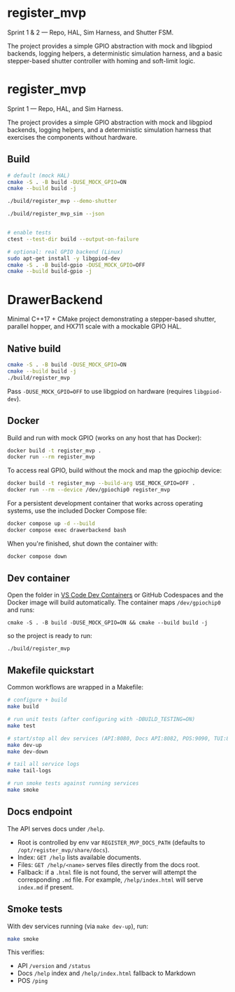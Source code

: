 
# register_mvp

Sprint 1 & 2 — Repo, HAL, Sim Harness, and Shutter FSM.

The project provides a simple GPIO abstraction with mock and libgpiod backends,
logging helpers, a deterministic simulation harness, and a basic stepper-based
shutter controller with homing and soft-limit logic.


# register_mvp

Sprint 1 — Repo, HAL, and Sim Harness.

The project provides a simple GPIO abstraction with mock and libgpiod backends,
logging helpers, and a deterministic simulation harness that exercises the
components without hardware.


## Build

```bash
# default (mock HAL)
cmake -S . -B build -DUSE_MOCK_GPIO=ON
cmake --build build -j

./build/register_mvp --demo-shutter

./build/register_mvp_sim --json


# enable tests
ctest --test-dir build --output-on-failure

# optional: real GPIO backend (Linux)
sudo apt-get install -y libgpiod-dev
cmake -S . -B build-gpio -DUSE_MOCK_GPIO=OFF
cmake --build build-gpio -j
```


# DrawerBackend

Minimal C++17 + CMake project demonstrating a stepper-based shutter,
parallel hopper, and HX711 scale with a mockable GPIO HAL.

## Native build

```bash
cmake -S . -B build -DUSE_MOCK_GPIO=ON
cmake --build build -j
./build/register_mvp
```

Pass `-DUSE_MOCK_GPIO=OFF` to use libgpiod on hardware (requires `libgpiod-dev`).

## Docker

Build and run with mock GPIO (works on any host that has Docker):

```bash
docker build -t register_mvp .
docker run --rm register_mvp
```

To access real GPIO, build without the mock and map the gpiochip device:

```bash
docker build -t register_mvp --build-arg USE_MOCK_GPIO=OFF .
docker run --rm --device /dev/gpiochip0 register_mvp
```

For a persistent development container that works across operating systems, use
the included Docker Compose file:

```bash
docker compose up -d --build
docker compose exec drawerbackend bash
```

When you're finished, shut down the container with:

```bash
docker compose down
```



## Dev container

Open the folder in [VS Code Dev Containers](https://code.visualstudio.com/docs/remote/containers) or GitHub Codespaces and the Docker image will build automatically. The container maps `/dev/gpiochip0` and runs:

```
cmake -S . -B build -DUSE_MOCK_GPIO=ON && cmake --build build -j
```

so the project is ready to run:

```
./build/register_mvp
```

## Makefile quickstart

Common workflows are wrapped in a Makefile:

```bash
# configure + build
make build

# run unit tests (after configuring with -DBUILD_TESTING=ON)
make test

# start/stop all dev services (API:8080, Docs API:8082, POS:9090, TUI:8081)
make dev-up
make dev-down

# tail all service logs
make tail-logs

# run smoke tests against running services
make smoke
```

## Docs endpoint

The API serves docs under `/help`.

- Root is controlled by env var `REGISTER_MVP_DOCS_PATH` (defaults to `/opt/register_mvp/share/docs`).
- Index: `GET /help` lists available documents.
- Files: `GET /help/<name>` serves files directly from the docs root.
- Fallback: if a `.html` file is not found, the server will attempt the corresponding `.md` file. For example, `/help/index.html` will serve `index.md` if present.

## Smoke tests

With dev services running (via `make dev-up`), run:

```bash
make smoke
```

This verifies:

- API `/version` and `/status`
- Docs `/help` index and `/help/index.html` fallback to Markdown
- POS `/ping`

